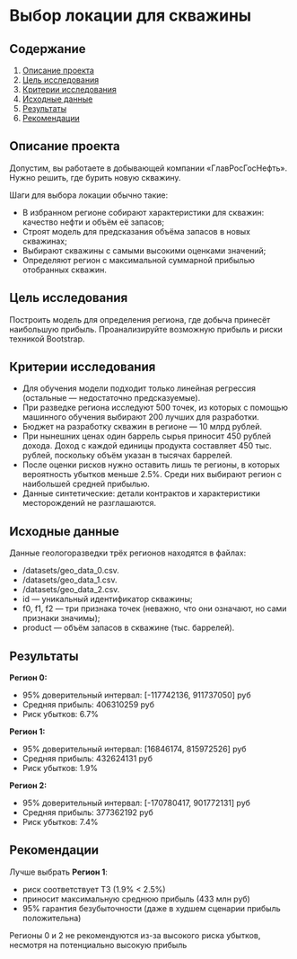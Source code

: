 # Выбор локации для скважины

## Содержание
1. [Описание проекта](#описание-проекта)
2. [Цель исследования](#цель-исследования)
3. [Критерии исследования](#критерии-исследования)
4. [Исходные данные](#исходные-данные)
5. [Результаты](#результаты)
6. [Рекомендации](#рекомендации)

<a id="описание-проекта"></a>
## Описание проекта

Допустим, вы работаете в добывающей компании «ГлавРосГосНефть». Нужно решить, где бурить новую скважину. 

Шаги для выбора локации обычно такие:
* В избранном регионе собирают характеристики для скважин: качество нефти и объём её запасов;
* Строят модель для предсказания объёма запасов в новых скважинах;
* Выбирают скважины с самыми высокими оценками значений;
* Определяют регион с максимальной суммарной прибылью отобранных скважин.

<a id="цель-исследования"></a>
## Цель исследования

Построить модель для определения региона, где добыча принесёт наибольшую прибыль. Проанализируйте возможную прибыль и риски техникой Bootstrap.

<a id="критерии-исследования"></a>
## Критерии исследования
- Для обучения модели подходит только линейная регрессия (остальные — недостаточно предсказуемые).
- При разведке региона исследуют 500 точек, из которых с помощью машинного обучения выбирают 200 лучших для разработки.
- Бюджет на разработку скважин в регионе — 10 млрд рублей.
- При нынешних ценах один баррель сырья приносит 450 рублей дохода. Доход с каждой единицы продукта составляет 450 тыс. рублей, поскольку объём указан в тысячах баррелей.
- После оценки рисков нужно оставить лишь те регионы, в которых вероятность убытков меньше 2.5%. Среди них выбирают регион с наибольшей средней прибылью.
- Данные синтетические: детали контрактов и характеристики месторождений не разглашаются.

<a id="исходные-данные"></a>
## Исходные данные

Данные геологоразведки трёх регионов находятся в файлах: 

- /datasets/geo_data_0.csv.
- /datasets/geo_data_1.csv. 
- /datasets/geo_data_2.csv. 
- id — уникальный идентификатор скважины;
- f0, f1, f2 — три признака точек (неважно, что они означают, но сами признаки значимы);
- product — объём запасов в скважине (тыс. баррелей).

<a id="результаты"></a>
## Результаты 

**Регион 0:**
* 95% доверительный интервал: [-117742136, 911737050] руб
* Средняя прибыль: 406310259 руб
* Риск убытков: 6.7%

**Регион 1:**
* 95% доверительный интервал: [16846174, 815972526] руб
* Средняя прибыль: 432624131 руб
* Риск убытков: 1.9%

**Регион 2:**
* 95% доверительный интервал: [-170780417, 901772131] руб
* Средняя прибыль: 377362192 руб
* Риск убытков: 7.4%

<a id="рекомендации"></a>
## Рекомендации

Лучше выбрать **Регион 1**:
* риск соответствует ТЗ (1.9% < 2.5%)
* приносит максимальную среднюю прибыль (433 млн руб)
* 95% гарантия безубыточности (даже в худшем сценарии прибыль положительна)

Регионы 0 и 2 не рекомендуются из-за высокого риска убытков, несмотря на потенциально высокую прибыль
